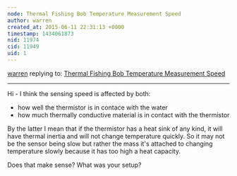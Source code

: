 ```yaml
---
node: Thermal Fishing Bob Temperature Measurement Speed
author: warren
created_at: 2015-06-11 22:31:13 +0000
timestamp: 1434061873
nid: 11974
cid: 11949
uid: 1
---
```




[warren](../profile/warren) replying to: [Thermal Fishing Bob Temperature Measurement Speed](../notes/neilhendrick/06-11-2015/thermal-fishing-bob-temperature-measurement-speed)

----
Hi - I think the sensing speed is affected by both:

* how well the thermistor is in contace with the water
* how much thermally conductive material is in contact with the thermistor

By the latter I mean that if the thermistor has a heat sink of any kind, it will have thermal inertia and will not change temperature quickly. So it may not be the sensor being slow but rather the mass it's attached to changing temperature slowly because it has too high a heat capacity.

Does that make sense? What was your setup?